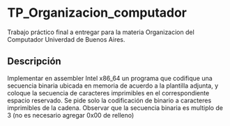 # TP_Organizacion_computador
Trabajo práctico final a entregar para la materia Organizacion del Computador Univerdad de Buenos Aires.

## Descripción

Implementar en assembler Intel x86_64 un programa que codifique una secuencia binaria
ubicada en memoria de acuerdo a la plantilla adjunta, y coloque la secuencia de
caracteres imprimibles en el correspondiente espacio reservado. Se pide solo la
codificación de binario a caracteres imprimibles de la cadena. Observar que la secuencia
binaria es multiplo de 3 (no es necesario agregar 0x00 de relleno)

